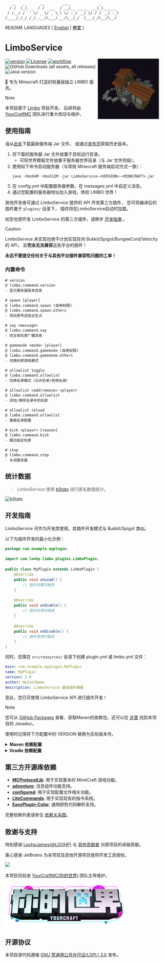 ```text
   __   _       __        ____             _        
  / /  (_)_ _  / /  ___  / __/__ _____  __(_)______ 
 / /__/ /  ' \/ _ \/ _ \_\ \/ -_) __/ |/ / / __/ -_)
/____/_/_/_/_/_.__/\___/___/\__/_/  |___/_/\__/\__/ 
```
README LANGUAGES [ [English](README.md) | [**中文**](README_CN.md)  ]
# LimboService

<img src=".doc/images/map.png" width=200px align="right" alt="Map image">

[![version](https://img.shields.io/github/v/release/YourCraftMC/LimboService?style=flat-square)](https://github.com/YourCraftMC/LimboService/releases)
[![License](https://img.shields.io/github/license/YourCraftMC/LimboService?style=flat-square)](https://www.gnu.org/licenses/lgpl-3.0.html)
[![workflow](https://img.shields.io/github/actions/workflow/status/YourCraftMC/LimboService/maven.yml?style=flat-square)](https://github.com/YourCraftMC/LimboService/actions/workflows/maven.yml)
![GitHub Downloads (all assets, all releases)](https://img.shields.io/github/downloads/YourCraftMC/LimboService/total?style=flat-square)
![Java version](https://img.shields.io/badge/Java-17-red?logo=openjdk&style=flat-square)

🌆 专为 Minecraft 打造的轻量级独立 LIMBO 服务。

> [!NOTE]
> 本项目基于 [Limbo](https://github.com/LOOHP/Limbo) 项目开发，
> 后续将由 [YourCraftMC](https://github.com/YourCraftMC) 团队进行重大改动与维护。

## 使用指南

请从[此处](https://github.com/YourCraftMC/LimboService/releases/latest)下载最新服务端 Jar 文件，
或通过[发布页](https://github.com/YourCraftMC/LimboService/releases)获取历史版本。

1. 将下载的服务器 Jar 文件放置于目标运行目录。
    - 可将世界模板文件放置于服务器世界目录（与 Jar 文件同级）。
2. 使用如下命令启动服务器（与常规 Minecraft 服务端启动方式一致）：
   ```shell
   java -Xms64M -Xmx512M -jar LimboService-<VERSION>-<MINECRAFT>.jar
   ```
3. 在 config.yml 中配置服务器参数，在 messages.yml 中自定义消息。
4. 通过您配置的服务器地址加入游戏，体验 LIMBO 世界！

其他开发者可通过 LimboService 提供的 API 开发第三方插件，
您可将编译后的插件置于 `plugins/` 目录下，
插件将在LimboService启动时加载。

如您也想开发 LimboService 的第三方插件，请移步 [开发指南](#开发指南) 。

> [!CAUTION]
> LimboService 未实现也绝不计划实现任何 Bukkit/Spigot/BungeeCord/Velocity 的 API，
> 且**完全无法兼容**这些平台的插件！
>
> **永远不要提交任何关于与其他平台插件兼容性问题的工单！**

### 内置命令

```text
# version
@ limbo.command.version
- 显示服务器版本信息

# spawn [player]
@ limbo.command.spawn (自用权限)
@ limbo.command.spawn.others
- 将玩家传送至出生点

# say <message>
@ limbo.command.say
- 向全体玩家广播消息

# gamemode <mode> [player]
@ limbo.command.gamemode (自用权限)
@ limbo.command.gamemode.others
- 切换玩家游戏模式

# allowlist toggle
@ limbo.command.allowlist
- 切换名单模式（允许名单/拒绝名单）

# allowlist <add|remove> <player>
@ limbo.command.allowlist
- 添加/移除名单中的玩家

# allowlist reload
@ limbo.command.allowlist
- 重载名单配置

# kick <player> [reason]
@ limbo.command.kick
- 踢出指定玩家

# stop
@ limbo.command.stop
- 关闭服务器
```

## 统计数据

> LimboService 使用 [bStats](https://bstats.org/) 进行匿名数据统计。

![bStats](https://bstats.org/signatures/server-implementation/LimboService.svg)

## 开发指南

LimboService 可作为开发库使用，其插件开发模式与 Bukkit/Spigot 类似。

以下为插件开发的最小化示例：

```java
package com.example.myplugin;

import com.loohp.limbo.plugins.LimboPlugin;

public class MyPlugin extends LimboPlugin {
    @Override
    public void onLoad() {
        // 插件加载时触发
    }

    @Override
    public void onEnable() {
        // 插件启用时触发
    }

    @Override
    public void onDisable() {
        // 插件停用时触发
    }
}
```

同时，您需在 `src/resources/` 目录下创建 plugin.yml 或 limbo.yml 文件：

```yaml
main: com.example.myplugin.MyPlugin
name: MyPlugin
version: 1.0
author: MyCoolName
description: LimboService 基础插件模板
```

至此，您已可使用 LimboService API 进行插件开发！

> [!NOTE]
> 您可从 [GitHub Packages](https://github.com/orgs/YourCraftMC/packages?repo_name=LimboService)
> 查看、获取Maven的依赖包，还可以在 [这里](https://yourcraftmc.github.io/LimboService/) 找到本项目的 Javadoc。
> 
> 使用时记得将下方配置中的 VERSION 替换为实际版本号。

<details> <summary><b>Maven 依赖配置</b></summary>

```xml
<project>
    <repositories>
        <repository>
            <!-- 推荐使用 Maven 中央仓库获取稳定版本（需注意同步延迟） -->
            <id>maven</id>
            <name>Maven Central</name>
            <url>https://repo1.maven.org/maven2</url>
        </repository>

        <repository>
            <!-- 使用 GitHub 仓库获取实时更新（需配置认证） -->
            <id>limboservice-repo</id>
            <name>GitHub Packages for LimboService</name>
            <url>https://maven.pkg.github.com/YourCraftMC/LimboService</url>
        </repository>
    </repositories>

    <dependencies>
        <dependency>
            <groupId>cn.ycraft</groupId>
            <artifactId>limboservice</artifactId>
            <version>[VERSION]</version>
            <scope>compile</scope>
        </dependency>
    </dependencies>
</project>
```

</details>

<details> <summary><b>Gradle 依赖配置</b></summary>

```groovy
repositories {
    // 推荐使用 Maven 中央仓库获取稳定版本（需注意同步延迟）
    mavenCentral()

    // 使用 GitHub 仓库获取实时更新（需配置认证）
    maven { url 'https://maven.pkg.github.com/YourCraftMC/LimboService' }
}

dependencies {
    api "cn.ycraft:limboservice:[LATEST RELEASE]"
}
```
</details>

## 第三方开源库依赖
- [**MCProtocolLib**](https://github.com/GeyserMC/MCProtocolLib): 用于实现基本的 MineCraft 游戏功能。
- [**adventure**](https://github.com/KyoriPowered/adventure): 消息组件功能支持。
- [**configured**](https://github.com/CarmJos/EasyConfiguration/pull/101): 用于实现配置文件相关功能。
- [**LiteCommands**](https://github.com/Rollczi/LiteCommands): 用于实现现有的指令系统。
- [**EasyPlugin-Color**](https://github.com/CarmJos/EasyPlugin): 通用颜色代码解析支持。

完整依赖列表请参见 [依赖关系图](https://github.com/YourCraftMC/LimboService/network/dependencies)。

## 致谢与支持
特别感谢 [LoohpJames(@LOOHP)](https://github.com/LOOHP) 
与 [其他贡献者](https://github.com/LOOHP/Limbo/graphs/contributors) 对原项目的卓越贡献。

衷心感谢 JetBrains 为本项目及其他开源项目提供开发工具授权。

[![](https://resources.jetbrains.com/storage/products/company/brand/logos/jb_beam.svg)](https://www.jetbrains.com/?from=https://github.com/YourCraftMC/LimboService)

本项目目前由 [YourCraftMC(你的世界)](https://www.ycraft.cn) 团队主导维护。

<img src="https://raw.githubusercontent.com/YourCraftMC/.github/refs/heads/main/imgs/text_1440p.png" alt="Team logo" width="400px">

## 开源协议
本项目源代码遵循 [GNU 宽通用公共许可证(LGPL) 3.0](https://www.gnu.org/licenses/lgpl-3.0.html) 发布。
